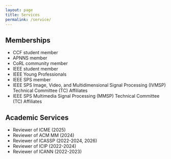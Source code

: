 ```yaml
---
layout: page
title: Services
permalink: /service/
---
```


## Memberships

- CCF student member
- APNNS member
- CoRL community member
- IEEE student member
- IEEE Young Professionals
- IEEE SPS member
- IEEE SPS Image, Video, and Multidimensional Signal Processing (IVMSP) Technical Committee (TC) Affiliates
- IEEE SPS Multimedia Signal Processing (MMSP) Technical Committee (TC) Affiliates

## Academic Services

- Reviewer of ICME (2025)
- Reviewer of ACM MM (2024)
- Reviewer of ICASSP (2022-2024, 2026)
- Reviewer of ICIP (2022-2024)
- Reviewer of ICANN (2022-2023)
